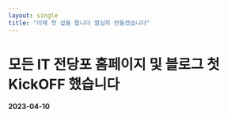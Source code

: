 ```yaml
---
layout: single
title: "이제 첫 삽을 뜹니다 열심히 만들겠습니다"
---
```


# 모든 IT 전당포 홈페이지 및 블로그 첫 KickOFF 했습니다
<b>2023-04-10</b>
